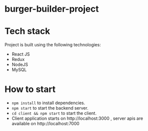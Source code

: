 # burger-builder-project

# Tech stack
Project is built using the following technologies: 
 - React JS
 - Redux
 - NodeJS
 - MySQL

# How to start

- ```npm install``` to install dependencies.
- ```npm start``` to start the backend server.
- ```cd client && npm start``` to start the client.
- Client application starts on http://localhost:3000 , server apis are available on http://localhost:7000
